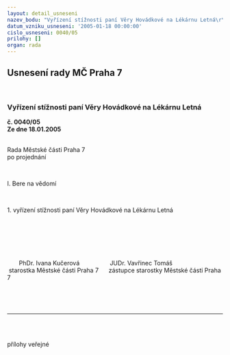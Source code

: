 ```yaml
---
layout: detail_usneseni
nazev_bodu: "Vyřízení stížnosti paní Věry Hovádkové na Lékárnu Letná\r\n"
datum_vzniku_usneseni: '2005-01-18 00:00:00'
cislo_usneseni: 0040/05
prilohy: []
organ: rada
---
```

<div id="ucUsn_pList" class="usn">
	<span><h2>Usnesení rady MČ Praha 7 </h2>
<br></span><div class="standBody">
<span><h3>Vyřízení stížnosti paní Věry Hovádkové na Lékárnu Letná
</h3></span><div class="center">
		<strong>č. 0040/05</strong><br>
	</div>
<div class="center">
		<strong>Ze dne 18.01.2005</strong><br><br>
	</div>
<p>Rada Městské části Praha 7 <br>po projednání<br></p>
<br><p>I. Bere na vědomí<br></p>
<br><p>1. vyřízení stížnosti paní Věry Hovádkové na Lékárnu Letná</p>
<br><p> </p>
<br><p>       PhDr. Ivana Kučerová                  JUDr. Vavřinec Tomáš<br> starostka Městské části Praha 7      zástupce starostky Městské části Praha 7</p>
<br><p><br></p>
<hr>
<br><br><p>přílohy veřejné</p>
</div>
</div>